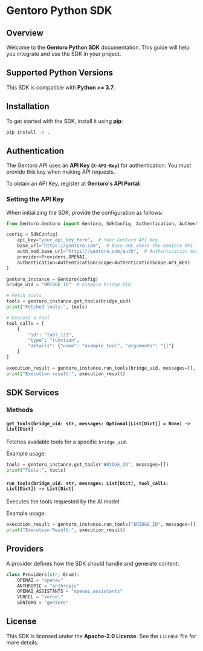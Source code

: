 # Gentoro Python SDK

## Overview
Welcome to the **Gentoro Python SDK** documentation. This guide will help you integrate and use the SDK in your project.

## Supported Python Versions
This SDK is compatible with **Python >= 3.7**.

## Installation
To get started with the SDK, install it using **pip**:

```bash
pip install -e .
```

## Authentication
The Gentoro API uses an **API Key (`X-API-Key`)** for authentication. You must provide this key when making API requests.

To obtain an API Key, register at **Gentoro's API Portal**.

### Setting the API Key
When initializing the SDK, provide the configuration as follows:

```python
from Gentoro.Gentoro import Gentoro, SdkConfig, Authentication, AuthenticationScope, Providers

config = SdkConfig(
    api_key="your_api_key_here",  # Your Gentoro API Key
    base_url="https://gentoro.com",  # Base URL where the Gentoro API is hosted
    auth_mod_base_url="https://gentoro.com/auth",  # Authentication module base URL
    provider=Providers.OPENAI,
    authentication=Authentication(scope=AuthenticationScope.API_KEY)
)

gentoro_instance = Gentoro(config)
bridge_uid = "BRIDGE_ID"  # Example bridge UID

# Fetch tools
tools = gentoro_instance.get_tools(bridge_uid)
print("Fetched tools:", tools)

# Execute a tool
tool_calls = [
    {
        "id": "tool_123",
        "type": "function",
        "details": {"name": "example_tool", "arguments": "{}"}
    }
]

execution_result = gentoro_instance.run_tools(bridge_uid, messages=[], tool_calls=tool_calls)
print("Execution result:", execution_result)
```

## SDK Services
### Methods
#### `get_tools(bridge_uid: str, messages: Optional[List[Dict]] = None) -> List[Dict]`
Fetches available tools for a specific `bridge_uid`.

Example usage:
```python
tools = gentoro_instance.get_tools("BRIDGE_ID", messages=[])
print("Tools:", tools)
```

#### `run_tools(bridge_uid: str, messages: List[Dict], tool_calls: List[Dict]) -> List[Dict]`
Executes the tools requested by the AI model.

Example usage:
```python
execution_result = gentoro_instance.run_tools("BRIDGE_ID", messages=[], tool_calls=tool_calls)
print("Execution Result:", execution_result)
```

## Providers
A provider defines how the SDK should handle and generate content:

```python
class Providers(str, Enum):
    OPENAI = "openai"
    ANTHROPIC = "anthropic"
    OPENAI_ASSISTANTS = "openai_assistants"
    VERCEL = "vercel"
    GENTORO = "gentoro"
```

## License
This SDK is licensed under the **Apache-2.0 License**. See the `LICENSE` file for more details.


